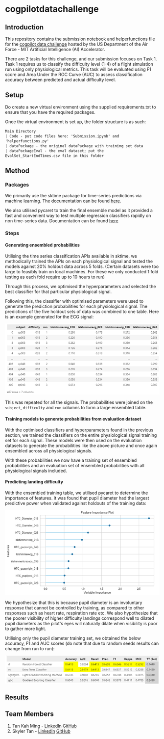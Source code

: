 # cogpilotdatachallenge
## Introduction
This repository contains the submission notebook and helperfunctions file for the [cogpilot data challenge](http://pilotperformance.mit.edu/cogpilot-data-challenge-20-description) hosted by the US Department of the Air Force - MIT Artificial Intelligence (AI) Accelerator.

There are 2 tasks for this challenge, and our submission focuses on Task 1. Task 1 requires us to classify the difficulty level (1-4) of a flight simulation run using only physiological metrics. This task will be evaluated using F1 score and Area Under the ROC Curve (AUC) to assess classification accuracy between predicted and actual difficulty level.

## Setup
Do create a new virtual environment using the supplied requirements.txt to ensure that you have the required packages.

Once the virtual environment is set up, the folder structure is as such:
```
Main Directory
| Code - put code files here: 'Submission.ipynb' and 'helperfunctions.py'
| dataPackage - the original dataPackage with training set data
| dataPackageEval - the eval dataset; put the EvalSet_StartEndTimes.csv file in this folder
```

## Method
### Packages
We primarily use the sktime package for time-series predictions via machine learning. The documentation can be found [here](https://www.sktime.net/en/latest/index.html).

We also utilised pycaret to train the final ensemble model as it provided a fast and convenient way to test multiple regression classifiers rapidly on non time-series data. Documentation can be found [here](https://pycaret.gitbook.io/docs/)

### Steps
#### Generating ensembled probabilities
Utilising the time series classification APIs available in sktime, we methodically trained the APIs on each physiological signal and tested the models against 20% holdout data across 5 folds. (Certain datasets were too large to feasibly train on local machines. For these we only conducted 1 fold testing as each fold require up to 10 hours to run)

Through this process, we optimised the hyperparameters and selected the best classifier for that particular physiological signal.

Following this, the classifier with optimised parameters were used to generate the prediction probabilities for each physiological signal. The predictions of the five holdout sets of data was combined to one table. Here is an example generated for the ECG signal:

![pred_proba](https://github.com/skulu/cogpilotdatachallenge/blob/main/readme_pics/prediction_probabilities.png)

This was repeated for all the signals. The probabilities were joined on the `subject`, `difficulty` and `run` columns to form a large ensembled table.

#### Training models to generate probabilities from evaluation dataset
With the optimised classifiers and hyperparameters found in the previous section, we trained the classifiers on the entire physiological signal training set for each signal. These models were then used on the evaluation datasets to generate the probabilities like the above picture and once again ensembled across all physiological signals.

With these probabilities we now have a training set of ensembled probabilities and an evaluation set of ensembled probabilities with all physiological signals included.

#### Predicting landing difficulty
With the ensembled training table, we utilised pycaret to determine the importance of features. It was found that pupil diameter had the largest predictive power when validated against holdouts of the training data:

![feature importance](https://github.com/skulu/cogpilotdatachallenge/blob/main/readme_pics/feature_importance.png)

We hypothesize that this is because pupil diameter is an involuntary response that cannot be controlled by training, as compared to other responses such as heart rate, respiration rate etc. We also hypothesize that the poorer visibility of higher difficulty landings correspond well to dilated pupil diameters as the pilot's eyes will naturally dilate when visibility is poor to gather more light.

Utilising only the pupil diameter training set, we obtained the below accuracy, F1 and AUC scores (do note that due to random seeds results can change from run to run):

![diameter classifier metrics](https://github.com/skulu/cogpilotdatachallenge/blob/main/readme_pics/diameter_classifier_metrics.png)

## Results

## Team Members
1. Tan Kah Ming - [LinkedIn](https://www.linkedin.com/in/tankahming/) [GitHub](https://github.com/kmt112)
2. Skyler Tan - [LinkedIn](https://www.linkedin.com/in/skyler-tan/) [GitHub](https://github.com/skulu)
